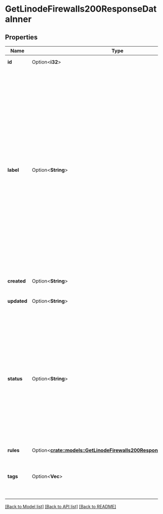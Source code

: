 # GetLinodeFirewalls200ResponseDataInner

## Properties

Name | Type | Description | Notes
------------ | ------------- | ------------- | -------------
**id** | Option<**i32**> | The Firewall's unique ID.  | [optional][readonly]
**label** | Option<**String**> | The Firewall's label, for display purposes only.  Firewall labels have the following constraints:    * Must begin and end with an alphanumeric character.   * May only consist of alphanumeric characters, dashes (`-`), underscores (`_`) or periods (`.`).   * Cannot have two dashes (`--`), underscores (`__`) or periods (`..`) in a row.   * Must be between 3 and 32 characters.   * Must be unique.  | [optional]
**created** | Option<**String**> | When this Firewall was created.  | [optional][readonly]
**updated** | Option<**String**> | When this Firewall was last updated.  | [optional][readonly]
**status** | Option<**String**> | The status of this Firewall.    * When a Firewall is first created its status is `enabled`.   * Use the [Update Firewall](/docs/api/networking/#firewall-update) endpoint to set a Firewall's status to `enabled` or `disabled`.   * Use the [Delete Firewall](/docs/api/networking/#firewall-delete) endpoint to delete a Firewall.  | [optional][readonly]
**rules** | Option<[**crate::models::GetLinodeFirewalls200ResponseDataInnerRules**](getLinodeFirewalls_200_response_data_inner_rules.md)> |  | [optional]
**tags** | Option<**Vec<String>**> | An array of tags applied to this object. Tags are for organizational purposes only.  | [optional]

[[Back to Model list]](../README.md#documentation-for-models) [[Back to API list]](../README.md#documentation-for-api-endpoints) [[Back to README]](../README.md)


